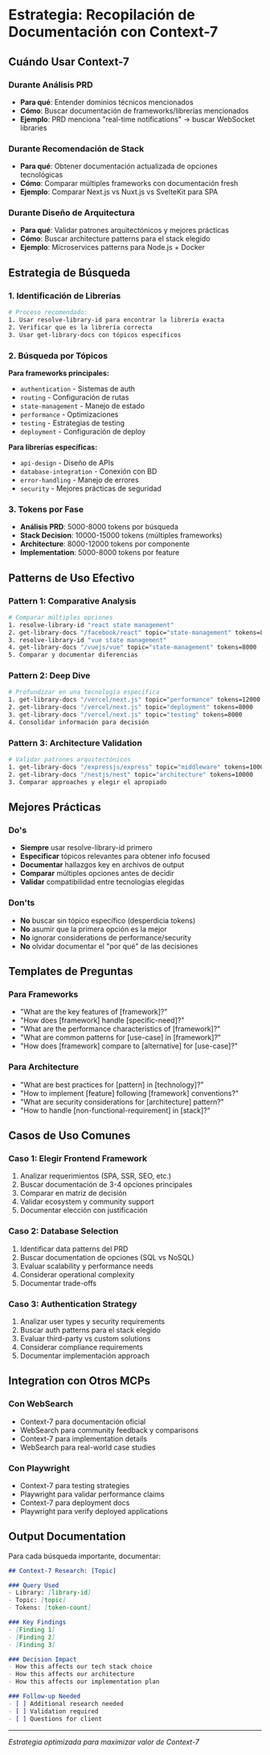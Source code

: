 # Estrategia: Recopilación de Documentación con Context-7

## Cuándo Usar Context-7

### Durante Análisis PRD
- **Para qué**: Entender dominios técnicos mencionados
- **Cómo**: Buscar documentación de frameworks/librerías mencionados
- **Ejemplo**: PRD menciona "real-time notifications" → buscar WebSocket libraries

### Durante Recomendación de Stack
- **Para qué**: Obtener documentación actualizada de opciones tecnológicas
- **Cómo**: Comparar múltiples frameworks con documentación fresh
- **Ejemplo**: Comparar Next.js vs Nuxt.js vs SvelteKit para SPA

### Durante Diseño de Arquitectura
- **Para qué**: Validar patrones arquitectónicos y mejores prácticas
- **Cómo**: Buscar architecture patterns para el stack elegido
- **Ejemplo**: Microservices patterns para Node.js + Docker

## Estrategia de Búsqueda

### 1. Identificación de Librerías
```bash
# Proceso recomendado:
1. Usar resolve-library-id para encontrar la librería exacta
2. Verificar que es la librería correcta
3. Usar get-library-docs con tópicos específicos
```

### 2. Búsqueda por Tópicos
**Para frameworks principales:**
- `authentication` - Sistemas de auth
- `routing` - Configuración de rutas
- `state-management` - Manejo de estado
- `performance` - Optimizaciones
- `testing` - Estrategias de testing
- `deployment` - Configuración de deploy

**Para librerías específicas:**
- `api-design` - Diseño de APIs
- `database-integration` - Conexión con BD
- `error-handling` - Manejo de errores
- `security` - Mejores prácticas de seguridad

### 3. Tokens por Fase
- **Análisis PRD**: 5000-8000 tokens por búsqueda
- **Stack Decision**: 10000-15000 tokens (múltiples frameworks)
- **Architecture**: 8000-12000 tokens por componente
- **Implementation**: 5000-8000 tokens por feature

## Patterns de Uso Efectivo

### Pattern 1: Comparative Analysis
```bash
# Comparar múltiples opciones
1. resolve-library-id "react state management"
2. get-library-docs "/facebook/react" topic="state-management" tokens=8000
3. resolve-library-id "vue state management" 
4. get-library-docs "/vuejs/vue" topic="state-management" tokens=8000
5. Comparar y documentar diferencias
```

### Pattern 2: Deep Dive
```bash
# Profundizar en una tecnología específica
1. get-library-docs "/vercel/next.js" topic="performance" tokens=12000
2. get-library-docs "/vercel/next.js" topic="deployment" tokens=8000
3. get-library-docs "/vercel/next.js" topic="testing" tokens=8000
4. Consolidar información para decisión
```

### Pattern 3: Architecture Validation
```bash
# Validar patrones arquitectónicos
1. get-library-docs "/expressjs/express" topic="middleware" tokens=10000
2. get-library-docs "/nestjs/nest" topic="architecture" tokens=10000
3. Comparar approaches y elegir el apropiado
```

## Mejores Prácticas

### Do's
- **Siempre** usar resolve-library-id primero
- **Especificar** tópicos relevantes para obtener info focused
- **Documentar** hallazgos key en archivos de output
- **Comparar** múltiples opciones antes de decidir
- **Validar** compatibilidad entre tecnologías elegidas

### Don'ts
- **No** buscar sin tópico específico (desperdicia tokens)
- **No** asumir que la primera opción es la mejor
- **No** ignorar considerations de performance/security
- **No** olvidar documentar el "por qué" de las decisiones

## Templates de Preguntas

### Para Frameworks
- "What are the key features of [framework]?"
- "How does [framework] handle [specific-need]?"
- "What are the performance characteristics of [framework]?"
- "What are common patterns for [use-case] in [framework]?"
- "How does [framework] compare to [alternative] for [use-case]?"

### Para Architecture
- "What are best practices for [pattern] in [technology]?"
- "How to implement [feature] following [framework] conventions?"
- "What are security considerations for [architecture] pattern?"
- "How to handle [non-functional-requirement] in [stack]?"

## Casos de Uso Comunes

### Caso 1: Elegir Frontend Framework
1. Analizar requerimientos (SPA, SSR, SEO, etc.)
2. Buscar documentación de 3-4 opciones principales
3. Comparar en matriz de decisión
4. Validar ecosystem y community support
5. Documentar elección con justificación

### Caso 2: Database Selection
1. Identificar data patterns del PRD
2. Buscar documentation de opciones (SQL vs NoSQL)
3. Evaluar scalability y performance needs
4. Considerar operational complexity
5. Documentar trade-offs

### Caso 3: Authentication Strategy
1. Analizar user types y security requirements
2. Buscar auth patterns para el stack elegido
3. Evaluar third-party vs custom solutions
4. Considerar compliance requirements
5. Documentar implementación approach

## Integration con Otros MCPs

### Con WebSearch
- Context-7 para documentación oficial
- WebSearch para community feedback y comparisons
- Context-7 para implementation details
- WebSearch para real-world case studies

### Con Playwright
- Context-7 para testing strategies
- Playwright para validar performance claims
- Context-7 para deployment docs
- Playwright para verify deployed applications

## Output Documentation

Para cada búsqueda importante, documentar:

```markdown
## Context-7 Research: [Topic]

### Query Used
- Library: [library-id]
- Topic: [topic]
- Tokens: [token-count]

### Key Findings
- [Finding 1]
- [Finding 2]
- [Finding 3]

### Decision Impact
- How this affects our tech stack choice
- How this affects our architecture
- How this affects our implementation plan

### Follow-up Needed
- [ ] Additional research needed
- [ ] Validation required
- [ ] Questions for client
```

---

*Estrategia optimizada para maximizar valor de Context-7*